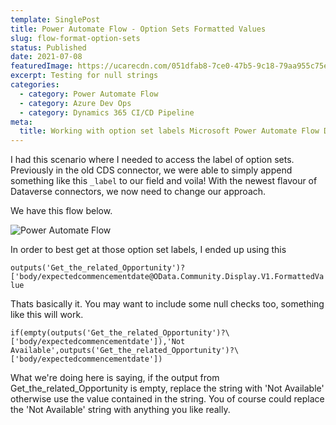 ```yaml
---
template: SinglePost
title: Power Automate Flow - Option Sets Formatted Values
slug: flow-format-option-sets
status: Published
date: 2021-07-08
featuredImage: https://ucarecdn.com/051dfab8-7ce0-47b5-9c18-79aa955c75ed/
excerpt: Testing for null strings
categories:
  - category: Power Automate Flow
  - category: Azure Dev Ops
  - category: Dynamics 365 CI/CD Pipeline
meta:
  title: Working with option set labels Microsoft Power Automate Flow Dataverse
---
```

I had this scenario where I needed to access the label of option sets. Previously in the old CDS connector, we were able to simply append something like this `_label` to our field and voila! With the newest flavour of Dataverse connectors, we now need to change our approach.

We have this flow below. 

![Power Automate Flow](https://ucarecdn.com/79910bb6-8d74-4011-96d9-35b3920e891a/)

In order to best get at those option set labels, I ended up using this

```outputs('Get_the_related_Opportunity')?['body/expectedcommencementdate@OData.Community.Display.V1.FormattedValue```

Thats basically it. You may want to include some null checks too, something like this will work. 

```if(empty(outputs('Get_the_related_Opportunity')?\['body/expectedcommencementdate']),'Not Available',outputs('Get_the_related_Opportunity')?\['body/expectedcommencementdate'])```

What we're doing here is saying, if the output from Get_the_related_Opportunity is empty, replace the string with 'Not Available' otherwise use the value contained in the string. You of course could replace the 'Not Available' string with anything you like really. 